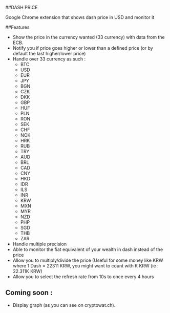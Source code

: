 ##DASH PRICE  

Google Chrome extension that shows dash price in USD and monitor it

##Features

- Show the price in the currency wanted (33 currency) with data from the ECB.
- Notify you if price goes higher or lower than a defined price (or by default the last higher/lower price)
- Handle over 33 currency as such : 
    * BTC
    * USD
    * EUR
    * JPY
    * BGN
    * CZK
    * DKK
    * GBP
    * HUF
    * PLN
    * RON
    * SEK
    * CHF
    * NOK
    * HRK
    * RUB
    * TRY
    * AUD
    * BRL
    * CAD
    * CNY
    * HKD
    * IDR
    * ILS
    * INR
    * KRW
    * MXN
    * MYR
    * NZD
    * PHP
    * SGD
    * THB
    * ZAR
- Handle multiple precision
- Able to monitor the fiat equivalent of your wealth in dash instead of the price
- Allow you to multiply/divide the price (Useful for some money like KRW where 1 Dash = 22311 KRW, you might want to count with K KRW (ie : 22.311K KRW)
- Allow you to select the refresh rate from 10s to once every 4 hours

## Coming soon : 

- Display graph (as you can see on cryptowat.ch).